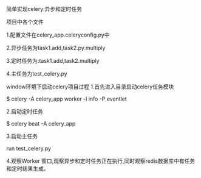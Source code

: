 简单实现celery:异步和定时任务

项目中各个文件

1.配置文件在celery_app.celeryconfig.py中

2.异步任务为task1.add,task2.py.multiply

3.定时任务为:task1.add,task2.multiply

4.主任务为test_celery.py


window环境下启动celery项目过程
1.首先进入目录启动celery任务模块

$ celery -A  celery_app worker -l info -P eventlet

2.启动定时任务

$ celery beat -A celery_app

3.启动主任务

run test_celery.py

4.观察Worker 窗口,观察异步和定时任务正在执行,同时观察redis数据库中有任务和定时结果生成。
